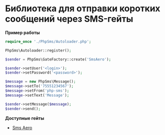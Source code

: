 # Библиотека для отправки коротких сообщений через SMS-гейты


**Пример работы**

```php
require_once './PhpSms/Autoloader.php';

PhpSms\Autoloader::register();

$sender = PhpSms\GateFactory::create('SmsAero');

$sender->setUser('<login>');
$sender->setPassword('<password>');

$message = new PhpSms\Message();
$message->setTo('75551234567');
$message->setFrom('php-sms');
$message->setText('Message');

$sender->setMessage($message);
$sender->send();
```
**Доступные гейты**

* [Sms Aero](http://smsaero.ru/)